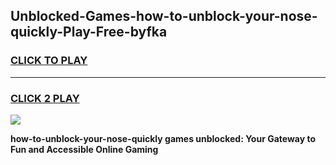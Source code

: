 
## Unblocked-Games-how-to-unblock-your-nose-quickly-Play-Free-byfka
<h3>
<a href="https://premium76.site?title=how-to-unblock-your-nose-quickly&ref=23A">CLICK TO PLAY</a></h3>
<hr>

<h3>
<a href="https://premium76.site?title=how-to-unblock-your-nose-quickly&ref=23A">CLICK 2 PLAY</a>
  
</h3>

<a href="https://premium76.site?title=how-to-unblock-your-nose-quickly&ref=23A"><img src="https://clearcache.store/games.png"></a>


**how-to-unblock-your-nose-quickly games unblocked: Your Gateway to Fun and Accessible Online Gaming**
